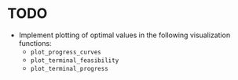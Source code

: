 # TODO

- Implement plotting of optimal values in the following visualization functions:  
  - `plot_progress_curves`  
  - `plot_terminal_feasibility`  
  - `plot_terminal_progress`
